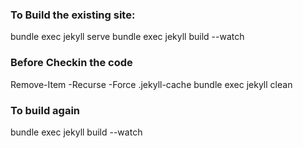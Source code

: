 ### To Build the existing site:
bundle exec jekyll serve
bundle exec jekyll build --watch

### Before Checkin the code
Remove-Item -Recurse -Force .jekyll-cache
bundle exec jekyll clean

### To build again
bundle exec jekyll build --watch